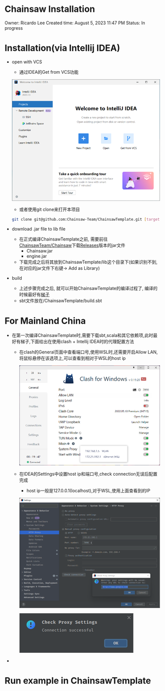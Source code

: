 # Chainsaw Installation

Owner: Ricardo Lee
Created time: August 5, 2023 11:47 PM
Status: In progress

# Installation(via Intellij IDEA)

- open with VCS
    - 通过IDEA的Get from VCS功能

  ![Untitled](open%20with%20vcs.png)

    - 或者使用git clone来打开本项目

    ```bash
    git clone git@github.com:Chainsaw-Team/ChainsawTemplate.git [targetDir]
    ```

- download .jar file to lib file
    - 在正式编译ChainsawTemplate之前, 需要前往[ChainsawTeam/Chainsaw](https://github.com/Chainsaw-Team/Chainsaw)下载[Releases](https://github.com/Chainsaw-Team/Chainsaw/releases)版本的jar文件
        - Chainsaw.jar
        - engine.jar
    - 下载完成之后将其放到ChainsawTemplate/lib这个目录下(如果识别不到, 在对应的jar文件下右键→ Add as Library)
- build
    - 上述步骤完成之后, 就可以开始ChainsawTemplate的编译过程了, 编译的时候最好有[梯子](https://www.notion.so/Chainsaw-Installation-37594125abe1453fb736d41854cd2d4e?pvs=21)
    - sbt文件放在/ChainsawTemplate/build.sbt


# For Mainland China

- 在第一次编译ChainsawTemplate时,需要下载sbt,scala和其它依赖项,此时最好有梯子,下面给出在使用clash + Intellij IDEA时的代理配置方法
    - 在clash的General页面中查看端口号,使用WSL时,还需要开启Allow LAN,将鼠标悬停在该选项上,可以查看到相对于WSL的host ip
        
        ![Untitled](clash%20configuration.png)
        
    - 在IDEA的Settings中设置host ip和端口号,check connection无误后配置完成
        - host ip一般是127.0.0.1(localhost),对于WSL,使用上面查看到的IP
        
        ![Untitled](setting%20proxy%20in%20IDEA.png)
        
        ![Untitled](success.png)
- 
# Run example in ChainsawTemplate